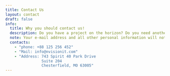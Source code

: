 ```yaml
---
title: Contact Us
layout: contact
draft: false
info: 
  title: Why you should contact us!
  description: Do you have a project on the horizon? Do you need another set of hands to help with your backlog? Enter your specific situation here for a prompt, personal response
  note: Your e-mail address and all other personal information will not be shared with any party. All information is kept strictly confidential.
  contacts: 
    - "phone: +88 125 256 452"
    - "Mail: info@nvisionit.com"
    - "Address: 743 Spirit 40 Park Drive
                Suite 204
                Chesterfield, MO 63005"
---
```

